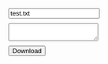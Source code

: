 
  <style>
form * {
  display: block;
  margin: 10px;
}
</style>

<form onsubmit="download(this['name'].value, this['text'].value)">
  <input type="text" name="name" value="test.txt">
  <textarea name="text"></textarea>
  <input type="submit" value="Download">
</form>

<script>
  function download(filename, text) {
  var element = document.createElement('a');
  element.setAttribute('href', 'data:text/plain;charset=utf-8,' + encodeURIComponent(text));
  element.setAttribute('download', filename);

  element.style.display = 'none';
  document.body.appendChild(element);

  element.click();

  document.body.removeChild(element);
}
</script>
